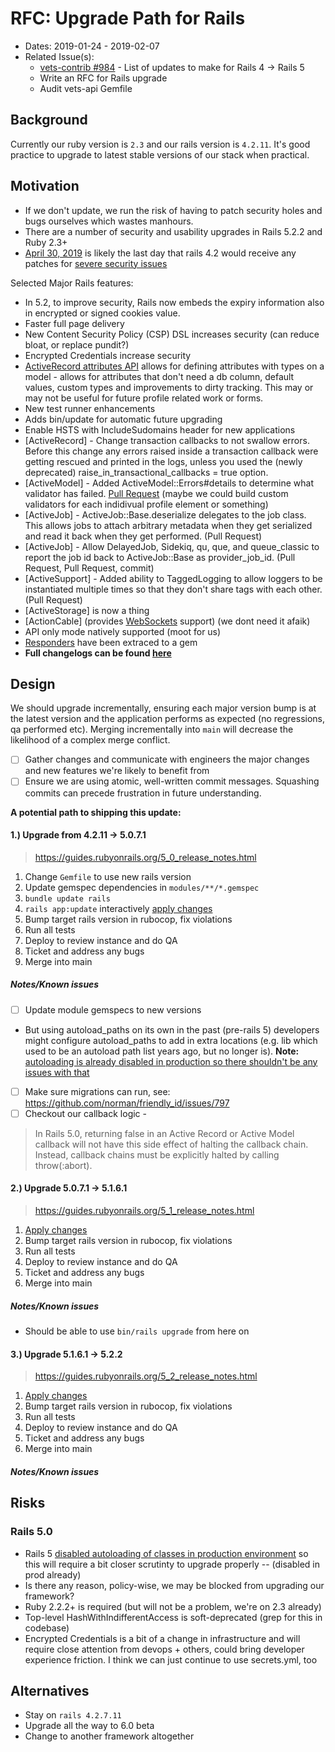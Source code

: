 # RFC: Upgrade Path for Rails

- Dates: 2019-01-24 - 2019-02-07
- Related Issue(s): 
  - [vets-contrib #984](https://github.com/department-of-veterans-affairs/vets-contrib/issues/984) - List of updates to make for Rails 4 -> Rails 5
  - Write an RFC for Rails upgrade
  - Audit vets-api Gemfile

## Background
Currently our ruby version is `2.3` and our rails version is `4.2.11`. It's good practice to upgrade to latest stable versions of our stack when practical. 

## Motivation
- If we don't update, we run the risk of having to patch security holes and bugs ourselves which wastes manhours.
- There are a number of security and usability upgrades in Rails 5.2.2 and Ruby 2.3+
- [April 30, 2019](https://weblog.rubyonrails.org/2018/12/20/timeline-for-the-release-of-Rails-6-0/) is likely the last day that rails 4.2 would receive any patches for [severe security issues](https://guides.rubyonrails.org/maintenance_policy.html)

Selected Major Rails features:
- In 5.2, to improve security, Rails now embeds the expiry information also in encrypted or signed cookies value.
- Faster full page delivery
- New Content Security Policy (CSP) DSL increases security (can reduce bloat, or replace pundit?)
- Encrypted Credentials increase security
- [ActiveRecord attributes API](https://guides.rubyonrails.org/5_0_release_notes.html#active-record-attributes-api) allows for defining attributes with types on a model - allows for attributes that don't need a db column, default values, custom types and improvements to dirty tracking. This may or may not be useful for future profile related work or forms. 
- New test runner enhancements
- Adds bin/update for automatic future upgrading
- Enable HSTS with IncludeSudomains header for new applications
- [ActiveRecord] - Change transaction callbacks to not swallow errors. Before this change any errors raised inside a transaction callback were getting rescued and printed in the logs, unless you used the (newly deprecated) raise_in_transactional_callbacks = true option.
- [ActiveModel] - Added ActiveModel::Errors#details to determine what validator has failed. [Pull Request](https://github.com/rails/rails/pull/18322) (maybe we could build custom validators for each indidivual profile element or something)
- [ActiveJob] - ActiveJob::Base.deserialize delegates to the job class. This allows jobs to attach arbitrary metadata when they get serialized and read it back when they get performed. (Pull Request)
- [ActiveJob] - Allow DelayedJob, Sidekiq, qu, que, and queue_classic to report the job id back to ActiveJob::Base as provider_job_id. (Pull Request, Pull Request, commit)
- [ActiveSupport] - Added ability to TaggedLogging to allow loggers to be instantiated multiple times so that they don't share tags with each other. (Pull Request)
- [ActiveStorage] is now a thing
- [ActionCable] (provides [WebSockets](https://en.wikipedia.org/wiki/WebSocket) support) (we dont need it afaik)
- API only mode natively supported (moot for us)
- [Responders](https://edgeguides.rubyonrails.org/upgrading_ruby_on_rails.html#responders) have been extraced to a gem
- **Full changelogs can be found [here](https://edgeguides.rubyonrails.org/upgrading_ruby_on_rails.html)**

## Design
We should upgrade incrementally, ensuring each major version bump is at the latest version and the application performs as expected (no regressions, qa performed etc). Merging incrementally into `main` will decrease the likelihood of a complex merge conflict. 

- [ ] Gather changes and communicate with engineers the major changes and new features we're likely to benefit from
- [ ] Ensure we are using atomic, well-written commit messages. Squashing commits can precede frustration in future understanding.

**A potential path to shipping this update:**

#### 1.) Upgrade from 4.2.11 -> 5.0.7.1
> https://guides.rubyonrails.org/5_0_release_notes.html

1. Change `Gemfile` to use new rails version
1. Update gemspec dependencies in `modules/**/*.gemspec`
1. `bundle update rails`
1. `rails app:update` interactively [apply changes](http://railsdiff.org/4.2.11/5.0.7.1) 
1. Bump target rails version in rubocop, fix violations
1. Run all tests
1. Deploy to review instance and do QA
1. Ticket and address any bugs
1. Merge into main

##### Notes/Known issues
- [ ] Update module gemspecs to new versions
-  But using autoload_paths on its own in the past (pre-rails 5) developers might configure autoload_paths to add in extra locations (e.g. lib which used to be an autoload path list years ago, but no longer is). **Note:** [autoloading is already disabled in production so there shouldn't be any issues with that](https://github.com/department-of-veterans-affairs/vets-api/pull/1435/files)
- [ ] Make sure migrations can run, see: https://github.com/norman/friendly_id/issues/797
- [ ] Checkout our callback logic - 
> In Rails 5.0, returning false in an Active Record or Active Model callback will not have this side effect of halting the callback chain. Instead, callback chains must be explicitly halted by calling throw(:abort).

#### 2.) Upgrade 5.0.7.1 -> 5.1.6.1
> https://guides.rubyonrails.org/5_1_release_notes.html

1. [Apply changes](http://railsdiff.org/5.0.7.1/5.1.6.1)
1. Bump target rails version in rubocop, fix violations
1. Run all tests
1. Deploy to review instance and do QA
1. Ticket and address any bugs
1. Merge into main

##### Notes/Known issues
- Should be able to use `bin/rails upgrade` from here on

#### 3.) Upgrade 5.1.6.1 -> 5.2.2
> https://guides.rubyonrails.org/5_2_release_notes.html

1. [Apply changes](http://railsdiff.org/5.1.6.1/5.2.2)
1. Bump target rails version in rubocop, fix violations
1. Run all tests
1. Deploy to review instance and do QA
1. Ticket and address any bugs
1. Merge into main

##### Notes/Known issues

## Risks
### Rails 5.0
- Rails 5 [disabled autoloading of classes in production environment](https://github.com/rails/rails/commit/a71350cae0082193ad8c66d65ab62e8bb0b7853b) so this will require a bit closer scrutinty to upgrade properly -- (disabled in prod already)
- Is there any reason, policy-wise, we may be blocked from upgrading our framework?
- Ruby 2.2.2+ is required (but will not be a problem, we're on 2.3 already)
- Top-level HashWithIndifferentAccess is soft-deprecated (grep for this in codebase)
- Encrypted Credentials is a bit of a change in infrastructure and will require close attention from devops + others, could bring developer experience friction. I think we can just continue to use secrets.yml, too


## Alternatives
- Stay on `rails 4.2.7.11` 
- Upgrade all the way to 6.0 beta 
- Change to another framework altogether 
